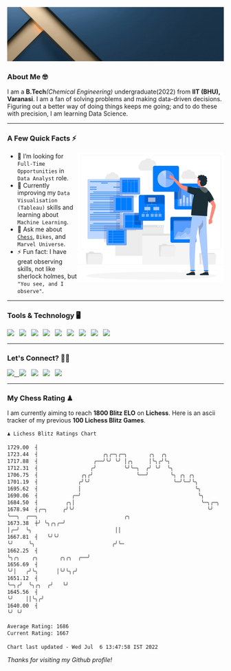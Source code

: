   <img src= "https://github.com/Laxman-Lakhan/Laxman-Lakhan/blob/master/Assets/Header.gif">

### About Me 🤓

I am a **B.Tech**_(Chemical Engineering)_ undergraduate(2022) from **IIT (BHU), Varanasi**. I am a fan of solving problems and making data-driven decisions. Figuring out a better way of doing things keeps me going; and to do these with precision, I am learning Data Science.

---

### A Few Quick Facts ⚡️
<img align="right" alt="Coding" width="340" src="https://github.com/Laxman-Lakhan/Laxman-Lakhan/blob/master/Assets/Data_Vector.jpg">   

- 🤝 I’m looking for `Full-Time Opportunities` in `Data Analyst` role.
- 📖 Currently improving my `Data Visualisation (Tableau)` skills and learning about `Machine Learning`.
- 💬 Ask me about [`Chess`](https://lichess.org/@/YourKingIsInDanger), `Bikes`, and `Marvel Universe`.
- ⚡️ Fun fact: I have great observing skills, not like sherlock holmes, but `"You see, and I observe"`.

---
### Tools & Technology 🖥

<img src="https://img.shields.io/badge/Python-white?logo=Python&logoColor=ColorName&style=ShieldStyle" /> &nbsp;
<img src="https://img.shields.io/badge/MySQL-white?logo=MySQL&logoColor=ColorName&style=ShieldStyle" /> &nbsp;
<img src="https://img.shields.io/badge/Tableau-white?logo=Tableau&logoColor=ColorName&style=ShieldStyle" /> &nbsp;
<img src="https://img.shields.io/badge/Advance Excel-white?logo=Microsoft+Excel&logoColor=196F3D&style=ShieldStyle" /> &nbsp;
<img src="https://img.shields.io/badge/Google Analytics-white?logo=Google+Analytics&logoColor=ColorName&style=ShieldStyle" /> &nbsp;
<img src="https://img.shields.io/badge/Jupyter-white?logo=Jupyter&logoColor=ColorName&style=ShieldStyle" /> &nbsp;
<img src="https://img.shields.io/badge/pandas-white?logo=Pandas&logoColor=000080&style=ShieldStyle" /> &nbsp;
<img src="https://img.shields.io/badge/numpy-white?logo=Numpy&logoColor=85C1E9&style=ShieldStyle" /> &nbsp;
<img src="https://img.shields.io/badge/scikit learn-white?logo=Scikit+Learn&logoColor=ColorName&style=ShieldStyle" /> &nbsp;



---

### Let's Connect? 🫳🏻

<a href="mailto:laxmansingh.lakhan@gmail.com"> <img src="https://img.icons8.com/fluent/48/000000/gmail.png" width="3.5%"/> &nbsp;
[<img src="https://img.icons8.com/color/48/000000/linkedin.png" width="3.5%"/>](https://www.linkedin.com/in/laxman-lakhan/)  &nbsp;
[<img src="https://img.icons8.com/fluent/48/000000/facebook-new.png" width="3.5%"/>](https://www.facebook.com/s.laxmanlakhan/)  &nbsp;
[<img src="https://img.icons8.com/fluent/48/000000/instagram-new.png" width="3.5%"/>](https://www.instagram.com/laxman.lakhan/)  &nbsp;
[<img src="https://img.icons8.com/color/48/000000/twitter.png" width="3.5%"/>](https://twitter.com/laxman__lakhan)  &nbsp;

 ---
  
### My Chess Rating ♟
  
I am currently aiming to reach **1800 Blitz ELO** on **Lichess**. Here is an ascii tracker of my previous **100 Lichess Blitz Games**.

  ```
  ♟︎ 𝙻𝚒𝚌𝚑𝚎𝚜𝚜 𝙱𝚕𝚒𝚝𝚣 𝚁𝚊𝚝𝚒𝚗𝚐𝚜 𝙲𝚑𝚊𝚛𝚝
  
 1729.00  ┤
 1723.44  ┤                     ╭╮╭─╮╭─╮       ╭╮  ╭╮
 1717.88  ┤                  ╭──╯╰╯ ╰╯ │╭╮     │╰╮╭╯╰╮
 1712.31  ┤                 ╭╯         ╰╯╰─╮  ╭╯ ╰╯  ╰╮
 1706.75  ┤              ╭╮╭╯              ╰──╯       ╰╮ ╭╮ ╭╮
 1701.19  ┤             ╭╯╰╯                           ╰─╯╰─╯╰╮
 1695.62  ┤             │                                     ╰╮
 1690.06  ┤           ╭─╯                                      ╰╮
 1684.50  ┤         ╭╮│                                         ╰─╮╭─╮
 1678.94  ┤╭─╮     ╭╯╰╯                                           ╰╯ ╰──╮  ╭──╮                            ╭╮
 1673.38  ┼╯ ╰╮╭╮╭─╯                                                    │╭─╯  ╰╮                           ││
 1667.81  ┤   ╰╯╰╯                                                      ╰╯     ╰╮                         ╭╯╰─
 1662.25  ┤                                                                     ╰╮╭╮    ╭╮       ╭╮╭╮  ╭──╯
 1656.69  ┤                                                                      ╰╯│   ╭╯╰╮      │╰╯╰╮╭╯
 1651.12  ┤                                                                        ╰─╮╭╯  ╰╮╭╮  ╭╯   ╰╯
 1645.56  ┤                                                                          ╰╯    ││╰╮╭╯
 1640.00  ┤                                                                                ╰╯ ╰╯ 

Average Rating: 1686
Current Rating: 1667

Chart last updated - Wed Jul  6 13:47:58 IST 2022  
  ```
  
  
*Thanks for visiting my Github profile!*
